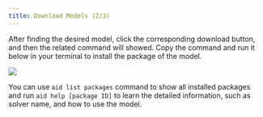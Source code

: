 ```yaml
---
title: Download Models (2/3)
---
```


After finding the desired model, click the corresponding download button, and then the related command will showed. Copy the command and run it below in your terminal to install the package of the model.

![](../../../../../static/assets/images/model-git-address.png)

You can use ```aid list packages``` command to show all installed packages and run ```aid help [package ID]``` to learn the detailed information, such as solver name, and how to use the model.